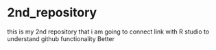 # 2nd_repository
this is my 2nd repository that i am going to connect link with R studio to understand github functionality Better 
